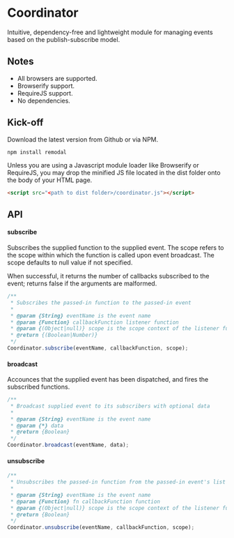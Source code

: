 # Coordinator
<p>
Intuitive, dependency-free and lightweight module for managing events based on the publish-subscribe model.
</p>

## Notes
* All browsers are supported.
* Browserify support.
* RequireJS support.
* No dependencies.

## Kick-off
Download the latest version from Github or via NPM.
```
npm install remodal
```
Unless you are using a Javascript module loader like Browserify or RequireJS, you may
drop the minified JS file located in the dist folder onto the body of your HTML page.
```html
<script src="<path to dist folder>/coordinator.js"></script>
```

## API

#### subscribe
<p>
Subscribes the supplied function to the supplied event. The scope refers to the 
scope within which the function is called upon event broadcast. The scope defaults
to null value if not specified.
</p>
</p>
When successful, it returns the number of callbacks subscribed to the event; returns
false if the arguments are malformed.
</p>

```js
/**
 * Subscribes the passed-in function to the passed-in event
 *
 * @param {String} eventName is the event name
 * @param {Function} callbackFunction listener function
 * @param {(Object|null)} scope is the scope context of the listener function
 * @return {(Boolean|Number)}
 */
Coordinator.subscribe(eventName, callbackFunction, scope);
```

#### broadcast
<p>
Accounces that the supplied event has been dispatched, and fires the subscribed functions.
</p>

```js
/**
 * Broadcast supplied event to its subscribers with optional data
 *
 * @param {String} eventName is the event name
 * @param {*} data
 * @return {Boolean}
 */
Coordinator.broadcast(eventName, data);

```
#### unsubscribe
```js
/**
 * Unsubscribes the passed-in function from the passed-in event's list
 *
 * @param {String} eventName is the event name
 * @param {Function} fn callbackFunction function
 * @param {(Object|null)} scope is the scope context of the listener function
 * @return {Boolean}
 */
Coordinator.unsubscribe(eventName, callbackFunction, scope);
```




